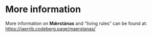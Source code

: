 # More information

More information on **Mǽrstánas** and “living rules” can be found at: <https://jaerrib.codeberg.page/maerstanas/>

